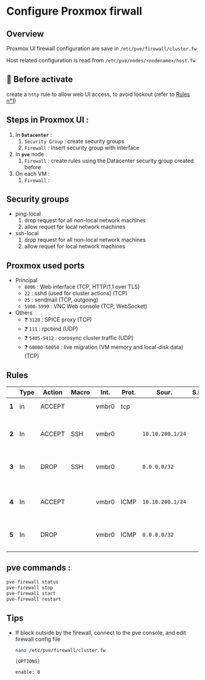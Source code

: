 # Configure Proxmox firwall

## Overview
Proxmox UI firewall configuration are save in `/etc/pve/firewall/cluster.fw`

Host related configuration is read from `/etc/pve/nodes/<nodename>/host.fw`

## 🚨 Before activate
create a `http` rule to allow web UI access, to avoid lockout (refer to [Rules n°1](#rules))

## Steps in Proxmox UI :
1. In **`Datacenter`** :
   1. `Security Group` : create security groups
   2. `Firewall` : insert security group with interface
2. In **`pve`** node :
   1. `Firewall` : create rules using the Datacenter security group created before
3. On each VM :
   1. `Firewall` : 

## Security groups
- ping-local
  1. drop request for all non-local network machines
  2. allow requet for local network machines
- ssh-local
  1. drop request for all non-local network machines
  2. allow requet for local network machines


## Proxmox used ports
- Principal
  - `8006` : Web interface (TCP, HTTP/1.1 over TLS)
  - `22` : sshd (used for cluster actions) (TCP)
  - `25` : sendmail (TCP, outgoing)
  - `5900-5999` : VNC Web console (TCP, WebSocket)
- Others
  - ❓ `3128` : SPICE proxy (TCP)
  - ❓ `111` : rpcbind (UDP)
  - ❓ `5405-5412` : corosync cluster traffic (UDP)
  - ❓ `60000-60050` : live migration (VM memory and local-disk data) (TCP)

## <a id="rules"></a>Rules
| | Type | Action | Macro | Int. | Prot. | Sour. | S.Port | Dest | D.Port | Log | Comment |
| - | - | - | - | - | - | - | - | - | - | - | - |
| **1** | in | ACCEPT | | vmbr0 | tcp | | | | `8006` | info | Access to web UI |
| | | | | | | | | | | | |
| **2** | In | ACCEPT | SSH | vmbr0 | | `10.10.200.1/24` | | | | notice | allow SSH connections for all local network |
| **3** | In | DROP | SSH | vmbr0 | | `0.0.0.0/32` | | | | alert | drops SSH connections for all ipv4 adresses |
| | | | | | | | | | | | |
| **4** | In | ACCEPT | | vmbr0 | ICMP | `10.10.200.1/24` | | | | notice | allow SSH connections for all local network |
| **5** | In | DROP | | vmbr0 | ICMP | `0.0.0.0/32` | | | | alert | drops SSH connections for all ipv4 adresses |


## pve commands :
```sh
pve-firewall status
pve-firewall stop
pve-firewall start
pve-firewall restart
```



## Tips
- If block outside by the firewall, connect to the pve console, and edit firewall config file
	```sh
	nano /etc/pve/firewall/cluster.fw
	```
	```
	[OPTIONS]

	enable: 0
	```